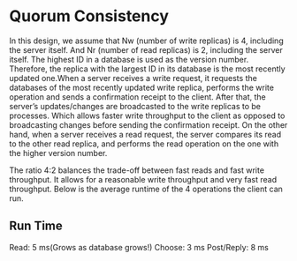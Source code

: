 # Quorum Consistency

In this design, we assume that Nw (number of write replicas) is 4, including the server itself. And Nr (number of read replicas) is 2, including the server itself. The highest ID in a database is used as the version number. Therefore, the replica with the largest ID in its database is the most recently updated one.When a server receives a write request, it requests the databases of the most recently updated write replica, performs the write operation and sends a confirmation receipt to the client. After that, the server’s updates/changes are broadcasted to the write replicas to be processes. Which allows faster write throughput to the client as opposed to broadcasting changes before sending the confirmation receipt.
On the other hand, when a server receives a read request, the server compares its read to the other read replica, and performs the read operation on the one with the higher version number.

The ratio 4:2 balances the trade-off between fast reads and fast write throughput. It allows for a reasonable write throughput and very fast read throughput. Below is the average runtime of the 4 operations the client can run.

## Run Time
Read: 5 ms(Grows as database grows!)
Choose: 3 ms
Post/Reply: 8 ms
